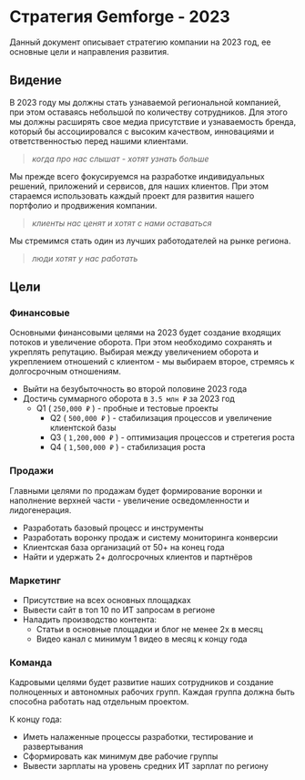 # Стратегия Gemforge - 2023

Данный документ описывает стратегию компании на 2023 год, ее основные цели и направления развития.

## Видение

В 2023 году мы должны стать узнаваемой региональной компанией, при этом оставаясь небольшой по количеству сотрудников. Для этого мы должны расширять свое медиа присутствие и узнаваемость бренда, который бы ассоциировался с высоким качеством, инновациями и ответственностью перед нашими клиентами.

>   *когда про нас слышат - хотят узнать больше*

Мы прежде всего фокусируемся на разработке индивидуальных решений, приложений и сервисов, для наших клиентов. При этом стараемся использовать каждый проект для развития нашего портфолио и продвижения компании.

>   *клиенты нас ценят и хотят с нами оставаться*

Мы стремимся стать один из лучших работодателей на рынке региона.

>   *люди хотят у нас работать*

## Цели

### Финансовые

Основными финансовыми целями на 2023 будет создание входящих потоков и увеличение оборота. При этом необходимо сохранять и укреплять репутацию. Выбирая между увеличением оборота и укреплением отношений с клиентом - мы выбираем второе, стремясь к долгосрочным отношениям.

-   Выйти на безубыточность во второй половине 2023 года
-   Достичь суммарного оборота в `3.5 млн ₽` за 2023 год
    -   Q1 ( `250,000 ₽` ) - пробные и тестовые проекты
        -   Q2 ( `500,000 ₽` ) - стабилизация процессов и увеличение клиентской базы
        -   Q3 ( `1,200,000 ₽` ) - оптимизация процессов и стретегия роста
        -   Q4 ( `1,500,000 ₽` ) - стабилизация роста

### Продажи

Главными целями по продажам будет формирование воронки и наполнение верхней части - увеличение осведомленности и лидогенерация.

-   Разработать базовый процесс и инструменты
-   Разработать воронку продаж и систему мониторинга конверсии
-   Клиентская база организаций от 50+ на конец года
-   Найти и удержать 2+ долгосрочных клиентов и партнёров

### Маркетинг

-   Присутствие на всех основных площадках
-   Вывести сайт в топ 10 по ИТ запросам в регионе
-   Наладить производство контента:
    -   Статьи в основные площадки и блог не менее 2х в месяц
    -   Видео канал с минимум 1 видео в месяц к концу года

### Команда

Кадровыми целями будет развитие наших сотрудников и создание полноценных и автономных рабочих групп. Каждая группа должна быть способна работать над отдельным проектом.

К концу года:

-   Иметь налаженные процессы разработки, тестирование и развертывания
-   Сформировать как минимум две рабочие группы
-   Вывести зарплаты на уровень средних ИТ зарплат по региону

